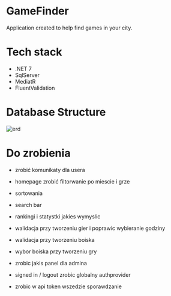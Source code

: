 # GameFinder
Application created to help find games in your city.


# Tech stack
- .NET 7
- SqlServer
- MediatR
- FluentValidation

# Database Structure

![erd](https://user-images.githubusercontent.com/109426665/229372834-38826ebc-4e13-40e5-a497-fa600f431c4e.png)

# Do zrobienia

- zrobić komunikaty dla usera 

- homepage zrobić filtorwanie po miescie i grze
- sortowania
- search bar
- rankingi i statystki jakies wymyslic

- walidacja przy tworzeniu gier i poprawic wybieranie godziny
- walidacja przy tworzeniu boiska
- wybor boiska przy tworzeniu gry 

- zrobic jakis panel dla admina
- signed in /  logout zrobic globalny authprovider
- zrobic w api token wszedzie sporawdzanie
